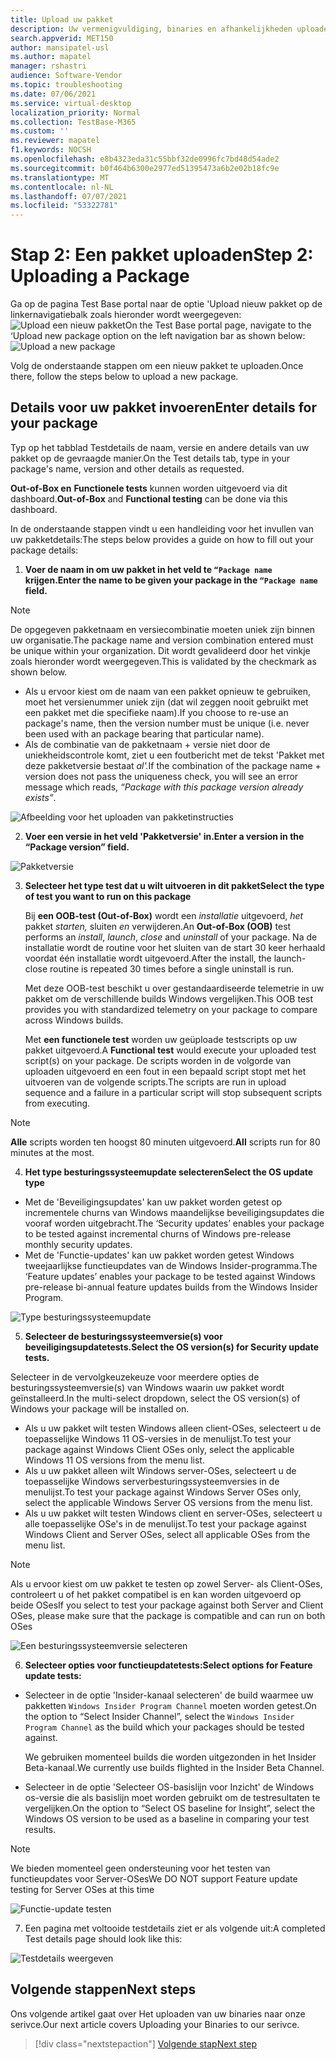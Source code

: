 ```yaml
---
title: Upload uw pakket
description: Uw vermenigvuldiging, binaries en afhankelijkheden uploaden naar Test Base
search.appverid: MET150
author: mansipatel-usl
ms.author: mapatel
manager: rshastri
audience: Software-Vendor
ms.topic: troubleshooting
ms.date: 07/06/2021
ms.service: virtual-desktop
localization_priority: Normal
ms.collection: TestBase-M365
ms.custom: ''
ms.reviewer: mapatel
f1.keywords: NOCSH
ms.openlocfilehash: e8b4323eda31c55bbf32de0996fc7bd48d54ade2
ms.sourcegitcommit: b0f464b6300e2977ed51395473a6b2e02b18fc9e
ms.translationtype: MT
ms.contentlocale: nl-NL
ms.lasthandoff: 07/07/2021
ms.locfileid: "53322781"
---
```

# <a name="step-2-uploading-a-package"></a><span data-ttu-id="a3023-103">Stap 2: Een pakket uploaden</span><span class="sxs-lookup"><span data-stu-id="a3023-103">Step 2: Uploading a Package</span></span>

<span data-ttu-id="a3023-104">Ga op de pagina Test Base portal naar de optie 'Upload nieuw pakket op de linkernavigatiebalk zoals hieronder wordt weergegeven: ![ Upload een nieuw pakket](Media/Upload-New-Package.png)</span><span class="sxs-lookup"><span data-stu-id="a3023-104">On the Test Base portal page, navigate to the ‘Upload new package option on the left navigation bar as shown below: ![Upload a new package](Media/Upload-New-Package.png)</span></span>

<span data-ttu-id="a3023-105">Volg de onderstaande stappen om een nieuw pakket te uploaden.</span><span class="sxs-lookup"><span data-stu-id="a3023-105">Once there, follow the steps below to upload a new package.</span></span>

## <a name="enter-details-for-your-package"></a><span data-ttu-id="a3023-106">Details voor uw pakket invoeren</span><span class="sxs-lookup"><span data-stu-id="a3023-106">Enter details for your package</span></span>

<span data-ttu-id="a3023-107">Typ op het tabblad Testdetails de naam, versie en andere details van uw pakket op de gevraagde manier.</span><span class="sxs-lookup"><span data-stu-id="a3023-107">On the Test details tab, type in your package's name, version and other details as requested.</span></span> 

<span data-ttu-id="a3023-108">**Out-of-Box en** **Functionele tests** kunnen worden uitgevoerd via dit dashboard.</span><span class="sxs-lookup"><span data-stu-id="a3023-108">**Out-of-Box** and **Functional testing** can be done via this dashboard.</span></span>

<span data-ttu-id="a3023-109">In de onderstaande stappen vindt u een handleiding voor het invullen van uw pakketdetails:</span><span class="sxs-lookup"><span data-stu-id="a3023-109">The steps below provides a guide on how to fill out your package details:</span></span>

1.  <span data-ttu-id="a3023-110">**Voer de naam in om uw pakket in het veld te ```“Package name``` krijgen.**</span><span class="sxs-lookup"><span data-stu-id="a3023-110">**Enter the name to be given your package in the ```“Package name``` field.**</span></span>

> [!Note]  
> <span data-ttu-id="a3023-111">De opgegeven pakketnaam en versiecombinatie moeten uniek zijn binnen uw organisatie.</span><span class="sxs-lookup"><span data-stu-id="a3023-111">The package name and version combination entered must be unique within your organization.</span></span> <span data-ttu-id="a3023-112">Dit wordt gevalideerd door het vinkje zoals hieronder wordt weergegeven.</span><span class="sxs-lookup"><span data-stu-id="a3023-112">This is validated by the checkmark as shown below.</span></span>
  
  - <span data-ttu-id="a3023-113">Als u ervoor kiest om de naam van een pakket opnieuw te gebruiken, moet het versienummer uniek zijn (dat wil zeggen nooit gebruikt met een pakket met die specifieke naam).</span><span class="sxs-lookup"><span data-stu-id="a3023-113">If you choose to re-use an package's name, then the version number must be unique (i.e. never been used with an package bearing that particular name).</span></span>
  - <span data-ttu-id="a3023-114">Als de combinatie van de pakketnaam + versie niet door de uniekheidscontrole komt, ziet u een foutbericht met de tekst 'Pakket met deze pakketversie bestaat *al'.*</span><span class="sxs-lookup"><span data-stu-id="a3023-114">If the combination of the package name + version does not pass the uniqueness check, you will see an error message which reads, *“Package with this package version already exists”*.</span></span> 

![Afbeelding voor het uploaden van pakketinstructies](Media/Instructions.png)

2. <span data-ttu-id="a3023-116">**Voer een versie in het veld 'Pakketversie' in.**</span><span class="sxs-lookup"><span data-stu-id="a3023-116">**Enter a version in the “Package version” field.**</span></span>

![Pakketversie](Media/ApplicationVersion.png)

3.  <span data-ttu-id="a3023-118">**Selecteer het type test dat u wilt uitvoeren in dit pakket**</span><span class="sxs-lookup"><span data-stu-id="a3023-118">**Select the type of test you want to run on this package**</span></span>

    <span data-ttu-id="a3023-119">Bij **een OOB-test (Out-of-Box)** wordt een *installatie* uitgevoerd, *het* pakket *starten,* sluiten *en* verwijderen.</span><span class="sxs-lookup"><span data-stu-id="a3023-119">An **Out-of-Box (OOB)** test performs an *install*, *launch*, *close* and *uninstall* of your package.</span></span> <span data-ttu-id="a3023-120">Na de installatie wordt de routine voor het sluiten van de start 30 keer herhaald voordat één installatie wordt uitgevoerd.</span><span class="sxs-lookup"><span data-stu-id="a3023-120">After the install, the launch-close routine is repeated 30 times before a single uninstall is run.</span></span> 
    
    <span data-ttu-id="a3023-121">Met deze OOB-test beschikt u over gestandaardiseerde telemetrie in uw pakket om de verschillende builds Windows vergelijken.</span><span class="sxs-lookup"><span data-stu-id="a3023-121">This OOB test provides you with standardized telemetry on your package to compare across Windows builds.</span></span>

    <span data-ttu-id="a3023-122">Met **een functionele test** worden uw geüploade testscripts op uw pakket uitgevoerd.</span><span class="sxs-lookup"><span data-stu-id="a3023-122">A **Functional test** would execute your uploaded test script(s) on your package.</span></span> <span data-ttu-id="a3023-123">De scripts worden in de volgorde van uploaden uitgevoerd en een fout in een bepaald script stopt met het uitvoeren van de volgende scripts.</span><span class="sxs-lookup"><span data-stu-id="a3023-123">The scripts are run in upload sequence and a failure in a particular script will stop subsequent scripts from executing.</span></span>

> [!Note]
> <span data-ttu-id="a3023-124">**Alle** scripts worden ten hoogst 80 minuten uitgevoerd.</span><span class="sxs-lookup"><span data-stu-id="a3023-124">**All** scripts run for 80 minutes at the most.</span></span> 
    
4.  <span data-ttu-id="a3023-125">**Het type besturingssysteemupdate selecteren**</span><span class="sxs-lookup"><span data-stu-id="a3023-125">**Select the OS update type**</span></span>

   - <span data-ttu-id="a3023-126">Met de 'Beveiligingsupdates' kan uw pakket worden getest op incrementele churns van Windows maandelijkse beveiligingsupdates die vooraf worden uitgebracht.</span><span class="sxs-lookup"><span data-stu-id="a3023-126">The ‘Security updates’ enables your package to be tested against incremental churns of Windows pre-release monthly security updates.</span></span> 
   - <span data-ttu-id="a3023-127">Met de 'Functie-updates' kan uw pakket worden getest Windows tweejaarlijkse functieupdates van de Windows Insider-programma.</span><span class="sxs-lookup"><span data-stu-id="a3023-127">The ‘Feature updates’ enables your package to be tested against Windows pre-release bi-annual feature updates builds from the Windows Insider Program.</span></span>
<!---
Change to the correct picture
-->
![Type besturingssysteemupdate](Media/OSUpdateType.png)

5.  <span data-ttu-id="a3023-129">**Selecteer de besturingssysteemversie(s) voor beveiligingsupdatetests.**</span><span class="sxs-lookup"><span data-stu-id="a3023-129">**Select the OS version(s) for Security update tests.**</span></span>

<span data-ttu-id="a3023-130">Selecteer in de vervolgkeuzekeuze voor meerdere opties de besturingssysteemversie(s) van Windows waarin uw pakket wordt geïnstalleerd.</span><span class="sxs-lookup"><span data-stu-id="a3023-130">In the multi-select dropdown, select the OS version(s) of Windows your package will be installed on.</span></span> 

  - <span data-ttu-id="a3023-131">Als u uw pakket wilt testen Windows alleen client-OSes, selecteert u de toepasselijke Windows 11 OS-versies in de menulijst.</span><span class="sxs-lookup"><span data-stu-id="a3023-131">To test your package against Windows Client OSes only, select the applicable Windows 11 OS versions from the menu list.</span></span>
  - <span data-ttu-id="a3023-132">Als u uw pakket alleen wilt Windows server-OSes, selecteert u de toepasselijke Windows serverbesturingssysteemversies in de menulijst.</span><span class="sxs-lookup"><span data-stu-id="a3023-132">To test your package against Windows Server OSes only, select the applicable Windows Server OS versions from the menu list.</span></span>
  - <span data-ttu-id="a3023-133">Als u uw pakket wilt testen Windows client en server-OSes, selecteert u alle toepasselijke OSe's in de menulijst.</span><span class="sxs-lookup"><span data-stu-id="a3023-133">To test your package against Windows Client and Server OSes, select all applicable OSes from the menu list.</span></span> 

> [!Note]
> <span data-ttu-id="a3023-134">Als u ervoor kiest om uw pakket te testen op zowel Server- als Client-OSes, controleert u of het pakket compatibel is en kan worden uitgevoerd op beide OSes</span><span class="sxs-lookup"><span data-stu-id="a3023-134">If you select to test your package against both Server and Client OSes, please make sure that the package is compatible and can run on both OSes</span></span>


![Een besturingssysteemversie selecteren](Media/OSVersion.png)
<!---
Change to the correct picture
-->
6.  <span data-ttu-id="a3023-136">**Selecteer opties voor functieupdatetests:**</span><span class="sxs-lookup"><span data-stu-id="a3023-136">**Select options for Feature update tests:**</span></span>

  - <span data-ttu-id="a3023-137">Selecteer in de optie 'Insider-kanaal selecteren' de build waarmee uw pakketten ```Windows Insider Program Channel``` moeten worden getest.</span><span class="sxs-lookup"><span data-stu-id="a3023-137">On the option to “Select Insider Channel”, select the ```Windows Insider Program Channel``` as the build which your packages should be tested against.</span></span>
  
    <span data-ttu-id="a3023-138">We gebruiken momenteel builds die worden uitgezonden in het Insider Beta-kanaal.</span><span class="sxs-lookup"><span data-stu-id="a3023-138">We currently use builds flighted in the Insider Beta Channel.</span></span>

  - <span data-ttu-id="a3023-139">Selecteer in de optie 'Selecteer OS-basislijn voor Inzicht' de Windows os-versie die als basislijn moet worden gebruikt om de testresultaten te vergelijken.</span><span class="sxs-lookup"><span data-stu-id="a3023-139">On the option to “Select OS baseline for Insight”, select the Windows OS version to be used as a baseline in comparing your test results.</span></span> 

> [!Note]
> <span data-ttu-id="a3023-140">We bieden momenteel geen ondersteuning voor het testen van functieupdates voor Server-OSes</span><span class="sxs-lookup"><span data-stu-id="a3023-140">We DO NOT support Feature update testing for Server OSes at this time</span></span>
<!---
Note to actual note format for markdown
-->
<!---
Change to the correct picture
-->
![Functie-update testen](Media/FeatureUpdate.png)

7.  <span data-ttu-id="a3023-142">Een pagina met voltooide testdetails ziet er als volgende uit:</span><span class="sxs-lookup"><span data-stu-id="a3023-142">A completed Test details page should look like this:</span></span> 

![Testdetails weergeven](Media/TestDetails.png)
## <a name="next-steps"></a><span data-ttu-id="a3023-144">Volgende stappen</span><span class="sxs-lookup"><span data-stu-id="a3023-144">Next steps</span></span>

<span data-ttu-id="a3023-145">Ons volgende artikel gaat over Het uploaden van uw binaries naar onze serivce.</span><span class="sxs-lookup"><span data-stu-id="a3023-145">Our next article covers Uploading your Binaries to our serivce.</span></span>
> [!div class="nextstepaction"]
> [<span data-ttu-id="a3023-146">Volgende stap</span><span class="sxs-lookup"><span data-stu-id="a3023-146">Next step</span></span>](binaries.md)

<!---
Add button for next page
-->

